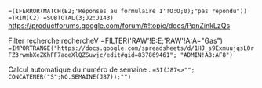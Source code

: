 `=(IFERROR(MATCH(E2;'Réponses au formulaire 1'!O:O;0);"pas repondu"))
=TRIM(C2)
=SUBTOTAL(3;J2:J143)`
https://productforums.google.com/forum/#!topic/docs/PpnZinkLzQs

Filter recherche rechercheV =FILTER('RAW'!B:E;'RAW'!A:A="Gas")
`=IMPORTRANGE("https://docs.google.com/spreadsheets/d/1HJ_s9ExmuujqsL0rFZ3rwmbXeZKhFF7aqeXlQZSuvjc/edit#gid=837869461"; "ADMIN!A8:AF8")`

Calcul automatique du numéro de semaine : 
`=SI(J87<>""; CONCATENER("S";NO.SEMAINE(J87));"")`
